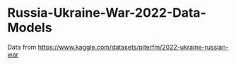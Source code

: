 # Russia-Ukraine-War-2022-Data-Models

Data from https://www.kaggle.com/datasets/piterfm/2022-ukraine-russian-war